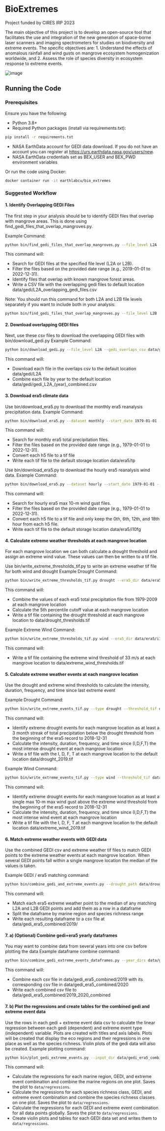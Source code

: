 # BioExtremes
Project funded by CIRES IRP 2023

The main objective of this project is to develop an open-source tool that facilitates the use and integration of the 
new generation of space-borne laser scanners and imaging spectrometers for studies on biodiversity and extreme events. 
The specific objectives are: 1. Understand the effects of anomalous rainfall and wind gusts on mangrove ecosystem 
homogenization worldwide, and 2. Assess the role of species diversity in ecosystem response to extreme events.

![image](https://github.com/earthlab/BioExtremes/assets/67020853/773b417a-e15d-454a-b20a-948994084da9)

## Running the Code

### Prerequisites

Ensure you have the following:
-	Python 3.8+
-	Required Python packages (install via requirements.txt):
```bash
pip install -r requirements.txt
```
-	NASA EarthData account for GEDI data download. If you do not have an account you can register at
	https://urs.earthdata.nasa.gov/users/new. 
-	NASA EarthData credentials set as BEX_USER and BEX_PWD environment variables

Or run the code using Docker:
```bash
docker container run -it earthlabcu/bio_extremes
```

### Suggested Workflow

#### 1. Identify Overlapping GEDI Files

The first step in your analysis should be to identify GEDI files that overlap with mangrove areas. This is done using find_gedi_files_that_overlap_mangroves.py.

Example Command:
```bash
python bin/find_gedi_files_that_overlap_mangroves.py --file_level L2A --start_date 2019-01-01 --end_date 2022-12-31
```

This command will:
-	Search for GEDI files at the specified file level (L2A or L2B).
-	Filter the files based on the provided date range (e.g., 2019-01-01 to 2022-12-31).
-	Identify files that overlap with known mangrove forest areas.
-	Write a CSV file with the overlapping gedi files to default location data/gedi/L2A_overlapping_gedi_files.csv

Note: You should run this command for both L2A and L2B file levels separately if you want to include both in your analysis:
```bash
python bin/find_gedi_files_that_overlap_mangroves.py --file_level L2B --start_date 2019-01-01 --end_date 2022-12-31
```

#### 2. Download overlapping GEDI files

Next, use these csv files to download the overlapping GEDI files with bin/download_gedi.py
Example Command:
```bash
python bin/download_gedi.py --file_level L2A --gedi_overlaps_csv data/gedi_L2A_overlapping_gedi_files.csv
```

This command will:  
-	Download each file in the overlaps csv to the default location data/gedi/L2A
-   Combine each file by year to the default location data/gedi/gedi_L2A_(year)_combined.csv

#### 3. Download era5 climate data

Use bin/download_era5.py to download the monthly era5 reanalysis precipitation data.
Example Command:
```bash
python bin/download_era5.py --dataset monthly --start_date 1979-01-01 --end_date 2022-12-31
```
This command will:
-	Search for monthly era5 total precipitation files.
-	Filter the files based on the provided date range (e.g., 1979-01-01 to 2022-12-31).
-	Convert each h5 file to a tif file
-	Write each tif file to the default storage location data/era5/tp 

Use bin/download_era5.py to download the hourly era5 reanalysis wind data.
Example Command:
```bash
python bin/download_era5.py --dataset hourly --start_date 1979-01-01 --end_date 2022-12-31 --hour_filter 0,6,12,18
```

This command will:
-	Search for hourly era5 max 10-m wind gust files.
-	Filter the files based on the provided date range (e.g., 1979-01-01 to 2022-12-31).
-	Convert each h5 file to a tif file and only keep the 0th, 6th, 12th, and 18th hour from each h5 file.
-	Write each tif file to the default storage location data/era5/i10fg


#### 4. Calculate extreme weather thresholds at each mangrove location
For each mangrove location we can both calculate a drought threshold and assign an extreme wind value. These values can 
then be written to a tif file. 

Use bin/write_extreme_thresholds_tif.py to write an extreme weather tif file for both wind and drought
Example Drought Command:
```bash
python bin/write_extreme_thresholds_tif.py drought --era5_dir data/era5/tp
```

This command will:
-	Combine the values of each era5 total precipitation file from 1979-2009 at each mangrove location
-	Calculate the 5th percentile cutoff value at each mangrove location
-	Write a tif file containing the drought threshold at each mangrove location to data/drought_thresholds.tif


Example Extreme Wind Command:
```bash
python bin/write_extreme_thresholds_tif.py wind --era5_dir data/era5/i10fg --threhsold 33
```
This command will:
-	Write a tif file containing the extreme wind threshold of 33 m/s at each mangrove location to data/extreme_wind_thresholds.tif


#### 5. Calculate extreme weather events at each mangrove location
Use the drought and extreme wind thresholds to calculate the intensity, duration, frequency, and time since last extreme event

Example Drought Command:
```bash
python bin/write_extreme_events_tif.py --type drought --threshold_tif data/drought_thresholds.tif --era5_dir data/era5/tp --end_year 2018 --window 3
```
This command will:
-	Identify extreme drought events for each mangrove location as at least a 3 month streak of total precipitation
below the drought threshold from the beginning of the era5 record to 2018-12-31 
-	Calculate the intensity, duration, frequency, and time since (I,D,F,T) the most intense drought event at each mangrove location
-	Write a tif file with the I, D, F, T at each mangrove location to the default location data/drought_2019.tif 

Example Wind Command:
```bash
python bin/write_extreme_events_tif.py --type wind --threshold_tif data/extreme_wind_thresholds.tif --era5_dir data/era5/i10fg --end_year 2018
```
This command will:
-	Identify extreme drought events for each mangrove location as at least a single max 10-m max wind gust above the extreme wind threshold
from the beginning of the era5 record to 2018-12-31
-	Calculate the intensity, duration, frequency, and time since (I,D,F,T) the most intense wind event at each mangrove location
-	Write a tif file with the I, D, F, T at each mangrove location to the default location data/extreme_wind_2019.tif 

#### 6. Match extreme weather events with GEDI data
Use the  combined GEDI csv and extreme weather tif files to match GEDI points to the extreme weather events at each 
mangrove location. When several GEDI points fall within a single mangrove location the median of the values is taken.

Example GEDI / era5 matching command:
```bash
python bin/combine_gedi_and_extreme_events.py --drought_path data/drought_2019.tif --wind_path data/extreme_wind_2019.tif --gedi_csvs data/gedi/gedi_l2a_2019_combined.csv data/gedi/gedi_l2b_2019_combined.csv --output_dir data/gedi_era5_combined/2019 
```
This command will:
-	Match each era5 extreme weather point to the median of any matching L2A and L2B GEDI points and add them as a row in a dataframe
-	Split the dataframe by marine region and species richness range 
-	Write each resulting dataframe to a csv file at data/gedi_era5_combined/2019/

#### 7. a) (Optional) Combine gedi+era5 yearly dataframes
You may want to combine data from several years into one csv before plotting the data
Example dataframe combine command:
```bash
python bin/combine_gedi_extreme_events_dataframes.py --year_dirs data/gedi_era5_combined/2019 data/gedi_era5_combined/2020 --output_dir data/gedi_era5_combined/2019_2020_combined 
```
This command will:
-	Combine each csv file in data/gedi_era5_combined/2019 with its corresponding csv file in data/gedi_era5_combined/2020
-	Write each combined csv file to data/gedi_era5_combined/2019_2020_combined

#### 7. b) Plot the regressions and create tables for the combined gedi and extreme event data
Use the rows in each gedi + extreme event data csv to calculate the linear regression between each gedi (dependent) and
extreme event type (independent) variable. Plots are created with titles and axis labels. Plots will be created that display 
the eco regions and their regressions in one place as well as the species richness. Violin plots of the gedi data will also be created.
Example plotting command:
```bash
python bin/plot_gedi_extreme_events.py --input_dir data/gedi_era5_combined/2019_2020_combined --output_dir data/regressions
```
This command will:
- Calculate the regressions for each marine region, GEDI, and extreme event combination and combine the marine regions on one plot. Saves the plot to `data/regressions`.
- Calculate the regressions for each species richness class, GEDI, and extreme event combination and combine the species richness classes on one plot. Saves the plot to `data/regressions`.
- Calculate the regressions for each GEDI and extreme event combination for all data points globally. Saves the plot to `data/regressions`.
- Create violin plots and tables for each GEDI data set and writes them to `data/regressions`.